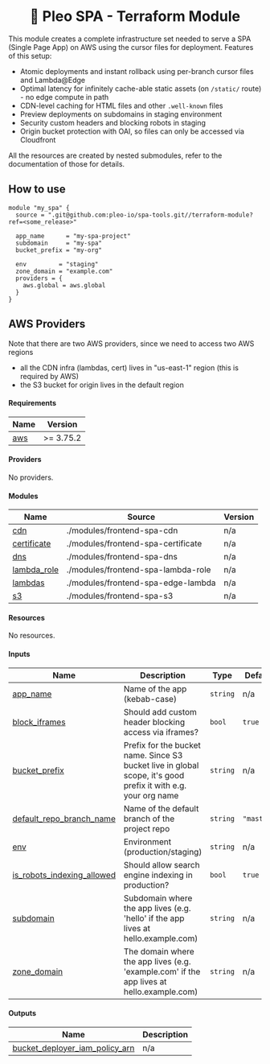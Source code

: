 <h1 align="center">
  🔋 Pleo SPA - Terraform Module
</h1>

This module creates a complete infrastructure set needed to serve a SPA (Single
Page App) on AWS using the cursor files for deployment. Features of this setup:

- Atomic deployments and instant rollback using per-branch cursor files and
  Lambda@Edge
- Optimal latency for infinitely cache-able static assets (on `/static/`
  route) - no edge compute in path
- CDN-level caching for HTML files and other `.well-known` files
- Preview deployments on subdomains in staging environment
- Security custom headers and blocking robots in staging
- Origin bucket protection with OAI, so files can only be accessed via
  Cloudfront

All the resources are created by nested submodules, refer to the documentation
of those for details.

## How to use

```hcl
module "my_spa" {
  source = ".git@github.com:pleo-io/spa-tools.git//terraform-module?ref=<some_release>"

  app_name      = "my-spa-project"
  subdomain     = "my-spa"
  bucket_prefix = "my-org"

  env         = "staging"
  zone_domain = "example.com"
  providers = {
    aws.global = aws.global
  }
}
```

## AWS Providers

Note that there are two AWS providers, since we need to access two AWS regions

- all the CDN infra (lambdas, cert) lives in "us-east-1" region (this is
  required by AWS)
- the S3 bucket for origin lives in the default region

<!-- BEGIN_TF_DOCS -->

#### Requirements

| Name                                                   | Version   |
| ------------------------------------------------------ | --------- |
| <a name="requirement_aws"></a> [aws](#requirement_aws) | >= 3.75.2 |

#### Providers

No providers.

#### Modules

| Name                                                                 | Source                             | Version |
| -------------------------------------------------------------------- | ---------------------------------- | ------- |
| <a name="module_cdn"></a> [cdn](#module_cdn)                         | ./modules/frontend-spa-cdn         | n/a     |
| <a name="module_certificate"></a> [certificate](#module_certificate) | ./modules/frontend-spa-certificate | n/a     |
| <a name="module_dns"></a> [dns](#module_dns)                         | ./modules/frontend-spa-dns         | n/a     |
| <a name="module_lambda_role"></a> [lambda_role](#module_lambda_role) | ./modules/frontend-spa-lambda-role | n/a     |
| <a name="module_lambdas"></a> [lambdas](#module_lambdas)             | ./modules/frontend-spa-edge-lambda | n/a     |
| <a name="module_s3"></a> [s3](#module_s3)                            | ./modules/frontend-spa-s3          | n/a     |

#### Resources

No resources.

#### Inputs

| Name                                                                                                            | Description                                                                                                   | Type     | Default    | Required |
| --------------------------------------------------------------------------------------------------------------- | ------------------------------------------------------------------------------------------------------------- | -------- | ---------- | :------: |
| <a name="input_app_name"></a> [app_name](#input_app_name)                                                       | Name of the app (kebab-case)                                                                                  | `string` | n/a        |   yes    |
| <a name="input_block_iframes"></a> [block_iframes](#input_block_iframes)                                        | Should add custom header blocking access via iframes?                                                         | `bool`   | `true`     |    no    |
| <a name="input_bucket_prefix"></a> [bucket_prefix](#input_bucket_prefix)                                        | Prefix for the bucket name. Since S3 bucket live in global scope, it's good prefix it with e.g. your org name | `string` | n/a        |   yes    |
| <a name="input_default_repo_branch_name"></a> [default_repo_branch_name](#input_default_repo_branch_name)       | Name of the default branch of the project repo                                                                | `string` | `"master"` |    no    |
| <a name="input_env"></a> [env](#input_env)                                                                      | Environment (production/staging)                                                                              | `string` | n/a        |   yes    |
| <a name="input_is_robots_indexing_allowed"></a> [is_robots_indexing_allowed](#input_is_robots_indexing_allowed) | Should allow search engine indexing in production?                                                            | `bool`   | `true`     |    no    |
| <a name="input_subdomain"></a> [subdomain](#input_subdomain)                                                    | Subdomain where the app lives (e.g. 'hello' if the app lives at hello.example.com)                            | `string` | n/a        |   yes    |
| <a name="input_zone_domain"></a> [zone_domain](#input_zone_domain)                                              | The domain where the app lives (e.g. 'example.com' if the app lives at hello.example.com)                     | `string` | n/a        |   yes    |

#### Outputs

| Name                                                                                                                          | Description |
| ----------------------------------------------------------------------------------------------------------------------------- | ----------- |
| <a name="output_bucket_deployer_iam_policy_arn"></a> [bucket_deployer_iam_policy_arn](#output_bucket_deployer_iam_policy_arn) | n/a         |

<!-- END_TF_DOCS -->

